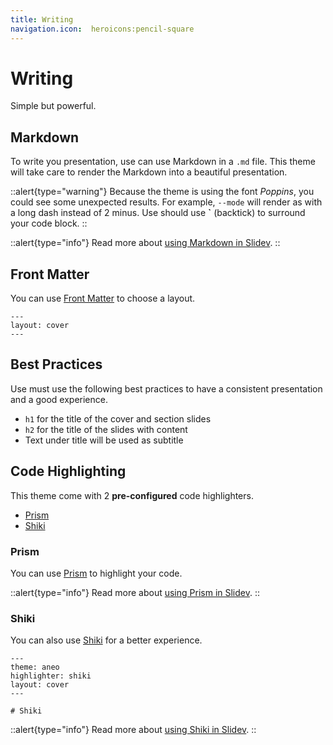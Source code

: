 ```yaml
---
title: Writing
navigation.icon:  heroicons:pencil-square
---
```


# Writing

Simple but powerful.

## Markdown

To write you presentation, use can use Markdown in a `.md` file. This theme will take care to render the Markdown into a beautiful presentation.

::alert{type="warning"}
Because the theme is using the font _Poppins_, you could see some unexpected results. For example, `--mode` will render as with a long dash instead of 2 minus. Use should use **`** (backtick) to surround your code block.
::

::alert{type="info"}
Read more about [using Markdown in Slidev](https://sli.dev/guide/syntax.html).
::

## Front Matter

You can use [Front Matter](https://sli.dev/guide/syntax.html#front-matter) to choose a layout.

```md[slides.md]
---
layout: cover
---
```

## Best Practices

Use must use the following best practices to have a consistent presentation and a good experience.

- `h1` for the title of the cover and section slides
- `h2` for the title of the slides with content
- Text under title will be used as subtitle


## Code Highlighting

This theme come with 2 **pre-configured** code highlighters.

- [Prism](#prism)
- [Shiki](#shiki)

### Prism

You can use [Prism](https://prismjs.com/) to highlight your code.

::alert{type="info"}
Read more about [using Prism in Slidev](https://sli.dev/custom/highlighters.html#configure-prism).
::

### Shiki

You can also use [Shiki](
 https://shiki.matsu.io/) for a better experience.

```md[slides.md]
---
theme: aneo
highlighter: shiki
layout: cover
---

# Shiki
```

::alert{type="info"}
Read more about [using Shiki in Slidev](https://sli.dev/custom/highlighters.html#configure-shiki).
::
